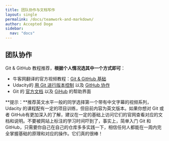 ```yaml
---
title: 团队协作与文档写作
layout: single
permalink: /docs/teamwork-and-markdown/
author: Accepted Doge
sidebar:
  nav: "docs"
---
```


## 团队协作
Git & GitHub 教程推荐，**根据个人情况选其中一个方式即可**：
- 牛客网翻译的官方视频教程：[Git & GitHub 基础](https://www.nowcoder.com/courses/2)
- Udacity的 [用 Git 进行版本控制](https://cn.udacity.com/course/version-control-with-git--ud123) 以及 [GitHub 协作](https://cn.udacity.com/course/github-collaboration--ud456)
- Git 的 [官方文档](https://git-scm.com/doc) 以及 [GiHub](https://help.github.com/) 的帮助界面

**提示：**推荐英文水平一般的同学选择第一个带有中文字幕的视频系列，Udacity 的课程配有一定的项目训练，但目前内容为英文版本。如果你想对 Git 或者 GitHub有更加深入的了解，建议在一定的基础上访问它们的官网查看对应的文档和说明。不要被网站上标注的学习时间吓到了，事实上，简单入门 Git 和 GitHub，只需要你自己在自己的仓库多多实践一下，相信任何人都能在一周内完全掌握基础的原理和对应的操作。它们真的很棒！